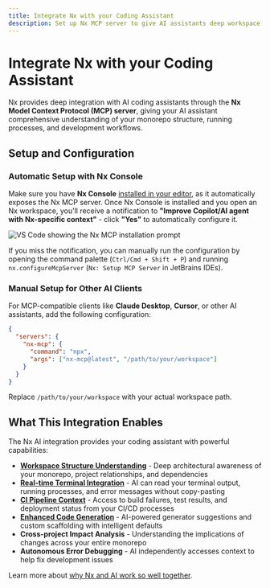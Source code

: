 ```yaml
---
title: Integrate Nx with your Coding Assistant
description: Set up Nx MCP server to give AI assistants deep workspace context, terminal integration, and enhanced development capabilities.
---
```


# Integrate Nx with your Coding Assistant

Nx provides deep integration with AI coding assistants through the **Nx Model Context Protocol (MCP) server**, giving your AI assistant comprehensive understanding of your monorepo structure, running processes, and development workflows.

## Setup and Configuration

### Automatic Setup with Nx Console

Make sure you have **Nx Console** [installed in your editor](/getting-started/editor-setup), as it automatically exposes the Nx MCP server. Once Nx Console is installed and you open an Nx workspace, you'll receive a notification to **"Improve Copilot/AI agent with Nx-specific context"** - click **"Yes"** to automatically configure it.

![VS Code showing the Nx MCP installation prompt](/blog/images/articles/copilot-mcp-install.avif)

If you miss the notification, you can manually run the configuration by opening the command palette (`Ctrl/Cmd + Shift + P`) and running `nx.configureMcpServer` (`Nx: Setup MCP Server` in JetBrains IDEs).

### Manual Setup for Other AI Clients

For MCP-compatible clients like **Claude Desktop**, **Cursor**, or other AI assistants, add the following configuration:

```json {% fileName="mcp.json" %}
{
  "servers": {
    "nx-mcp": {
      "command": "npx",
      "args": ["nx-mcp@latest", "/path/to/your/workspace"]
    }
  }
}
```

Replace `/path/to/your/workspace` with your actual workspace path.

## What This Integration Enables

The Nx AI integration provides your coding assistant with powerful capabilities:

- **[Workspace Structure Understanding](/blog/nx-mcp-vscode-copilot)** - Deep architectural awareness of your monorepo, project relationships, and dependencies
- **[Real-time Terminal Integration](/blog/nx-terminal-integration-ai)** - AI can read your terminal output, running processes, and error messages without copy-pasting
- **[CI Pipeline Context](/blog/nx-editor-ci-llm-integration)** - Access to build failures, test results, and deployment status from your CI/CD processes
- **[Enhanced Code Generation](/blog/nx-generators-ai-integration)** - AI-powered generator suggestions and custom scaffolding with intelligent defaults
- **Cross-project Impact Analysis** - Understanding the implications of changes across your entire monorepo
- **Autonomous Error Debugging** - AI independently accesses context to help fix development issues

Learn more about [why Nx and AI work so well together](/blog/nx-and-ai-why-they-work-together).
